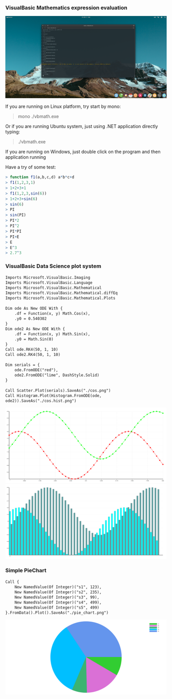 ### VisualBasic Mathematics expression evaluation
![](./images/2016-05-15.png)

If you are running on Linux platform, try start by mono:

> mono ./vbmath.exe

Or if you are running Ubuntu system, just using .NET application directly typing:

> ./vbmath.exe

If you are running on Windows, just double click on the program and then application running

Have a try of some test:

```R
> function f1(a,b,c,d) a*b*c+d
> f1(1,2,3,1)
> 1+2+3+1
> f1(1,2,3,sin(6))
> 1+2+3+sin(6)
> sin(6)
> PI
> sin(PI)
> PI*2
> PI^2
> PI*PI
> PI+E
> E
> E^3
> 2.7^3
```

### VisualBasic Data Science plot system

```vbnet
Imports Microsoft.VisualBasic.Imaging
Imports Microsoft.VisualBasic.Language
Imports Microsoft.VisualBasic.Mathematical
Imports Microsoft.VisualBasic.Mathematical.diffEq
Imports Microsoft.VisualBasic.Mathematical.Plots

Dim ode As New ODE With {
    .df = Function(x, y) Math.Cos(x),
    .y0 = 0.540302
}
Dim ode2 As New ODE With {
    .df = Function(x, y) Math.Sin(x),
    .y0 = Math.Sin(0)
}
Call ode.RK4(50, 1, 10)
Call ode2.RK4(50, 1, 10)

Dim serials = {
    ode.FromODE("red"),
    ode2.FromODE("lime", DashStyle.Solid)
}

Call Scatter.Plot(serials).SaveAs("./cos.png")
Call Histogram.Plot(Histogram.FromODE(ode, ode2)).SaveAs("./cos.hist.png")
```

![](./images/cos.png)
![](./images/cos.hist.png)

### Simple PieChart

```vbnet
Call {
    New NamedValue(Of Integer)("s1", 123),
    New NamedValue(Of Integer)("s2", 235),
    New NamedValue(Of Integer)("s3", 99),
    New NamedValue(Of Integer)("s4", 499),
    New NamedValue(Of Integer)("s5", 499)
}.FromData().Plot().SaveAs("./pie_chart.png")
```

![](./images/pie_chart.png)